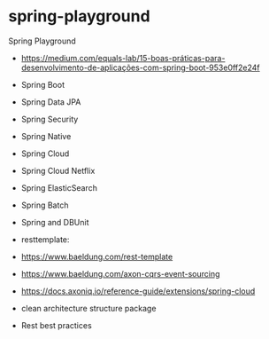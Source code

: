 # spring-playground
Spring Playground


* https://medium.com/equals-lab/15-boas-práticas-para-desenvolvimento-de-aplicações-com-spring-boot-953e0ff2e24f


- Spring Boot
- Spring Data JPA
- Spring Security
- Spring Native
- Spring Cloud
- Spring Cloud Netflix
- Spring ElasticSearch
- Spring Batch
- Spring and DBUnit

- resttemplate:
- https://www.baeldung.com/rest-template

- https://www.baeldung.com/axon-cqrs-event-sourcing
- https://docs.axoniq.io/reference-guide/extensions/spring-cloud

- clean architecture structure package

- Rest best practices

